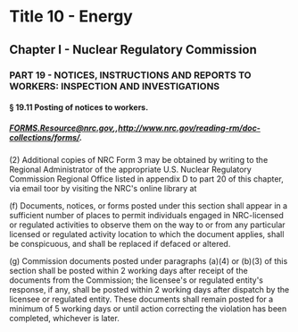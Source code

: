 
# Title 10 - Energy
## Chapter I - Nuclear Regulatory Commission
### PART 19 - NOTICES, INSTRUCTIONS AND REPORTS TO WORKERS: INSPECTION AND INVESTIGATIONS
#### § 19.11 Posting of notices to workers.
##### FORMS.Resource@nrc.gov,,http://www.nrc.gov/reading-rm/doc-collections/forms/.

(2) Additional copies of NRC Form 3 may be obtained by writing to the Regional Administrator of the appropriate U.S. Nuclear Regulatory Commission Regional Office listed in appendix D to part 20 of this chapter, via email toor by visiting the NRC's online library at

(f) Documents, notices, or forms posted under this section shall appear in a sufficient number of places to permit individuals engaged in NRC-licensed or regulated activities to observe them on the way to or from any particular licensed or regulated activity location to which the document applies, shall be conspicuous, and shall be replaced if defaced or altered.

(g) Commission documents posted under paragraphs (a)(4) or (b)(3) of this section shall be posted within 2 working days after receipt of the documents from the Commission; the licensee's or regulated entity's response, if any, shall be posted within 2 working days after dispatch by the licensee or regulated entity. These documents shall remain posted for a minimum of 5 working days or until action correcting the violation has been completed, whichever is later.
